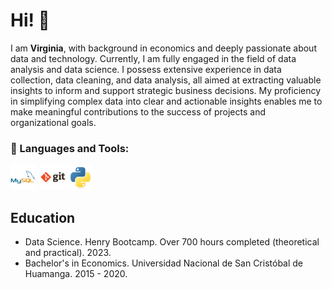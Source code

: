 # Hi! 👋
I am **Virginia**, with background in economics and deeply passionate about data and technology. Currently, I am fully engaged in the field of data analysis and data science. I possess extensive experience in data collection, data cleaning, and data analysis, all aimed at extracting valuable insights to inform and support strategic business decisions. My proficiency in simplifying complex data into clear and actionable insights enables me to make meaningful contributions to the success of projects and organizational goals.

<div align="left">
    <h3>🔨 Languages and Tools:</h3>
    <div>
        <img src="https://github.com/devicons/devicon/blob/master/icons/mysql/mysql-original-wordmark.svg" title="MySQL"  alt="MySQL" width="40" height="40"/>&nbsp;
        <img src="https://github.com/devicons/devicon/blob/master/icons/git/git-original-wordmark.svg" title="Git" **alt="Git" width="40" height="40"/>
        <img src="https://github.com/devicons/devicon/blob/master/icons/python/python-original.svg" title="Git" **alt="Git" width="40" height="40"/>
      </div>
</div>

## Education
- Data Science. Henry Bootcamp. Over 700 hours completed (theoretical and practical). 2023.
- Bachelor's in Economics. Universidad Nacional de San Cristóbal de Huamanga. 2015 - 2020.
